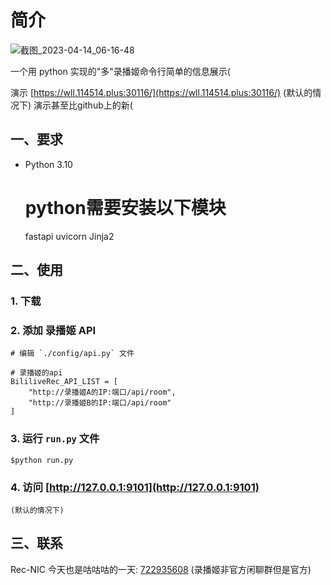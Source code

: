 # 简介

![截图_2023-04-14_06-16-48](https://user-images.githubusercontent.com/39889850/231895578-1c243467-7f52-4ea3-a9ab-0eb1919220d7.png)

一个用 python 实现的"多"录播姬命令行简单的信息展示(

演示 [https://wll.114514.plus:30116/](https://wll.114514.plus:30116/) (默认的情况下)
    演示甚至比github上的新(

## 一、要求

- Python 3.10
    # python需要安装以下模块
    fastapi
    uvicorn
    Jinja2


## 二、使用

### 1. 下载

### 2. 添加 录播姬 API

    # 编辑 `./config/api.py` 文件

    # 录播姬的api
    BililiveRec_API_LIST = [
        "http://录播姬A的IP:端口/api/room",
        "http://录播姬B的IP:端口/api/room"
    ]

### 3. 运行 `run.py` 文件

    $python run.py

### 4. 访问 [http://127.0.0.1:9101](http://127.0.0.1:9101)
    (默认的情况下)

## 三、联系

Rec-NIC 今天也是咕咕咕的一天: [722935608](https://jq.qq.com/?_wv=1027&k=KI1Ly3kG)
(录播姬非官方闲聊群但是官方)
